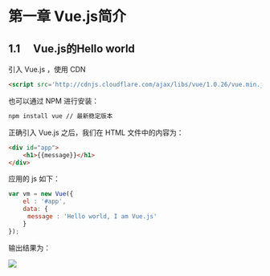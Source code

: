 # 第一章 Vue.js简介
## 1.1 　Vue.js的Hello world
引入 Vue.js ，使用 CDN

```html
<script src='http://cdnjs.cloudflare.com/ajax/libs/vue/1.0.26/vue.min.js'></script>
```

也可以通过 NPM 进行安装：

```cmd
npm install vue // 最新稳定版本
```

正确引入 Vue.js 之后，我们在 HTML 文件中的内容为：

```html
<div id="app">
    <h1>{{message}}</h1>
</div>
```

应用的 js 如下：

```js
var vm = new Vue({
	el : '#app',
	data: {
　　	message : 'Hello world, I am Vue.js'
	}
});
```

输出结果为：

![](E:\MarkDown\Vue.js+前端开发+快速入门与专业应用\图床\helloworld.png)

